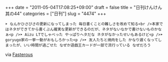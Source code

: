 +++
date = "2011-05-04T17:08:25+09:00"
draft = false
title = "日刊けんけん 其の44"
categories = ["日刊"]
slug = "4474"
+++


    ➤ なんかひさびさの更新になってしまった 毎日書くことの難しさを改めて知る<br />本家ではネタができてから書くぶん確実な更新ができるのだが、ネタがないなかで書けないものかなぁ<p />➤ Aizu LTでしゃべった やっぱりヘタだな ネタがなかったせいもあるけど<p />➤ goryugo家の一挙一動がおもしろかった<p />➤ 友人たちと焼肉をした かなり遅くなってしまったが、いい時間が過ごせた なぜか遊戯王カードが一部で流行っている なぜだろう

<div class="posterous_quote_citation">via <a href="http://www.lastday.jp/2011/02/28/fasterous">Fasterous</a></div>
  

